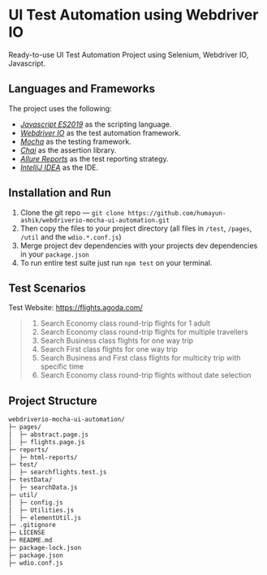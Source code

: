# UI Test Automation using Webdriver IO

Ready-to-use UI Test Automation Project using Selenium, Webdriver IO, Javascript.

## Languages and Frameworks

The project uses the following:
- *[Javascript ES2019](https://www.javascript.com/)* as the scripting language.
- *[Webdriver IO](https://webdriver.io/)* as the test automation framework.
- *[Mocha](https://mochajs.org/)* as the testing framework.
- *[Chai](https://www.chaijs.com/)* as the assertion library.
- *[Allure Reports](https://www.extentreports.com/)* as the test reporting strategy.
- *[IntelliJ IDEA](https://www.jetbrains.com/idea/)* as the IDE.

## Installation and Run
1. Clone the git repo — `git clone https://github.com/humayun-ashik/webdriverio-mocha-ui-automation.git`
2. Then copy the files to your project directory (all files in `/test`, `/pages`, `/util` and the `wdio.*.conf.js`)
3. Merge project dev dependencies with your projects dev dependencies in your `package.json`
4. To run entire test suite just run `npm test` on your terminal.

## Test Scenarios
Test Website: https://flights.agoda.com/

> 1. Search Economy class round-trip flights for 1 adult
> 2. Search Economy class round-trip flights for multiple travellers
> 3. Search Business class flights for one way trip
> 4. Search First class flights for one way trip
> 5. Search Business and First class flights for multicity trip with specific time
> 6. Search Economy class round-trip flights without date selection
## Project Structure
```bash
webdriverio-mocha-ui-automation/
├─ pages/
│  ├─ abstract.page.js
│  ├─ flights.page.js
├─ reports/
│  ├─ html-reports/
├─ test/
│  ├─ searchflights.test.js
├─ testData/
│  ├─ searchData.js
├─ util/
│  ├─ config.js
│  ├─ Utilities.js
│  ├─ elementUtil.js
├─ .gitignore
├─ LICENSE
├─ README.md
├─ package-lock.json
├─ package.json
├─ wdio.conf.js
```
